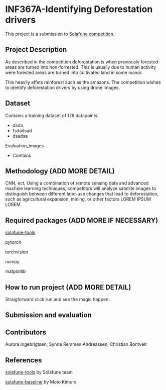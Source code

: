 # INF367A-Identifying Deforestation drivers


This project is a submission to [Solafune competition](https://solafune.com/competitions/68ad4759-4686-4bb3-94b8-7063f755b43d?menu=about&tab=&topicId=a5e978e7-7759-4433-b1a5-063760451ff5).

## Project Description

As described in the competition deforestation is when previously forested areas are turned into non-forrested. This is usually due to human activity were forested areas are turned into cultivated land in some manor.

This heavily affets rainforest such as the amazons. The competition wishes to identify deforestation drivers by using drone images.

## Dataset

Contains a training dataset of 176 datapoints:
- dsda
- fsdadsad
- dsadsa

Evaluation_images
- Contains

## Methodology (ADD MORE DETAIL)

CNN, ect, Using a combination of remote sensing data and advanced machine learning techniques, competitors will analyze satellite images to distinguish between different land-use changes that lead to deforestation, such as agricultural expansion, mining, or other factors LOREM IPSUM LOREM.

## Required packages (ADD MORE IF NECESSARY)

[solafune-tools](https://github.com/Solafune-Inc/solafune-tools/tree/main)

pytorch

torchvision

numpy

matplotlib

## How to run project (ADD MORE DETAIL)

Straigforward click run and see the magic happen.

## Submission and evaluation

## Contributors

Aurora Ingebrigtsen, Synne Remmen Andreassen, Christian Bontveit

## References

[solafune-tools](https://github.com/Solafune-Inc/solafune-tools/tree/main) by Solafune team

[solafune-baseline](https://github.com/motokimura/solafune_deforestation_baseline/tree/main) by Moto Kimura
